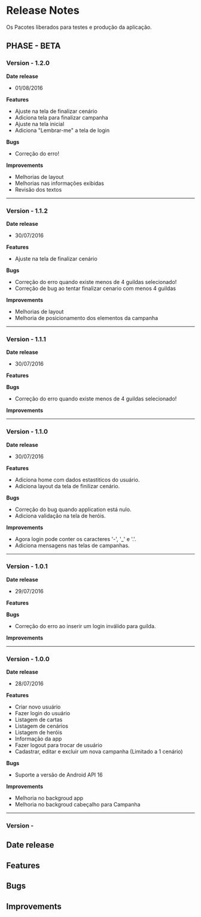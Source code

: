 # Release Notes

Os Pacotes liberados para testes e produção da aplicação.

## PHASE - BETA

### Version - 1.2.0
**Date release**
 - 01/08/2016

**Features**
 - Ajuste na tela de finalizar cenário
 - Adiciona tela para finalizar campanha
 - Ajuste na tela inicial
 - Adiciona "Lembrar-me" a tela de login

**Bugs**
 - Correção do erro!

**Improvements**
 - Melhorias de layout
 - Melhorias nas informações exibidas
 - Revisão dos textos
 
------------------------------------------------------------------------

### Version - 1.1.2
**Date release**
 - 30/07/2016

**Features**
 - Ajuste na tela de finalizar cenário

**Bugs**
 - Correção do erro quando existe menos de 4 guildas selecionado!
 - Correção de bug ao tentar finalizar cenario com menos 4 guildas

**Improvements**
 - Melhorias de layout
 - Melhoria de posicionamento dos elementos da campanha

------------------------------------------------------------------------

### Version - 1.1.1
**Date release**
 - 30/07/2016

**Features**

**Bugs**
 - Correção do erro quando existe menos de 4 guildas selecionado!

**Improvements**

------------------------------------------------------------------------

### Version - 1.1.0
**Date release**
 - 30/07/2016

**Features**
 - Adiciona home com dados estastiticos do usuário.
 - Adiciona layout da tela de finilizar cenário.

**Bugs**
 - Correção do bug quando application está nulo.
 - Adiciona validação na tela de heróis.

**Improvements**
 - Agora login pode conter os caracteres '-', '_' e '.'.
 - Adiciona mensagens nas telas de campanhas.

------------------------------------------------------------------------

### Version - 1.0.1
**Date release**
 - 29/07/2016

**Features**

**Bugs**
 - Correção do erro ao inserir um login inválido para guilda.

**Improvements**
 
 ----------------------------------------------------------------------

### Version - 1.0.0
**Date release**
 - 28/07/2016

**Features**
 - Criar novo usuário
 - Fazer login do usuário
 - Listagem de cartas
 - Listagem de cenários
 - Listagem de heróis
 - Informação da app
 - Fazer logout para trocar de usuário
 - Cadastrar, editar e excluir um nova campanha (Limitado a 1 cenário)

**Bugs**
 - Suporte a versão de Android API 16

**Improvements**
 - Melhoria no backgroud app
 - Melhoria no backgroud cabeçalho para Campanha

------------------------------------------------------------------------

### Version -
**Date release**
 -

**Features**
 -

**Bugs**
 -

**Improvements**
 -





